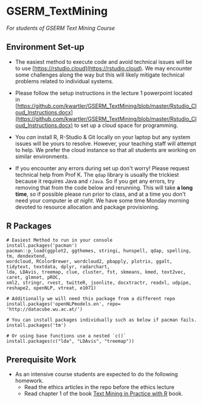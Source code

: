 # GSERM_TextMining
*For students of GSERM Text Mining Course*

## Environment Set-up
- The easiest method to execute code and avoid technical issues will be to use [https://rstudio.cloud](https://rstudio.cloud).  We may encounter some challenges along the way but this will likely mitigate technical problems related to individual systems.

- Please follow the setup instructions in the lecture 1 powerpoint located in [https://github.com/kwartler/GSERM_TextMining/blob/master/Rstudio_Cloud_Instructions.docx](https://github.com/kwartler/GSERM_TextMining/blob/master/Rstudio_Cloud_Instructions.docx) to set up a cloud space for programming.

- You *can* install R, R-Studio & Git locally on your laptop but any system issues will be yours to resolve.  However, your teaching staff will attempt to help.  We prefer the cloud instance so that all students are working on similar environments.

- If you encounter any errors during set up don't worry!  Please request technical help from Prof K.  The `qdap` library is usually the trickiest because it requires Java and `rJava`.  So if you get any errors, try removing that from the code below and rerunning.  This will take **a long time**, so if possible please run prior to class, and at a time you don't need your computer ie *at night*.  We have some time Monday morning devoted to resource allocation and package provisioning.

## R Packages

```
# Easiest Method to run in your console
install.packages('pacman')
pacman::p_load(ggplot2, ggthemes, stringi, hunspell, qdap, spelling, tm, dendextend, 
wordcloud, RColorBrewer, wordcloud2, pbapply, plotrix, ggalt, tidytext, textdata, dplyr, radarchart, 
lda, LDAvis, treemap, clue, cluster, fst, skmeans, kmed, text2vec, caret, glmnet, pROC, 
xml2, stringr, rvest, twitteR, jsonlite, docxtractr, readxl, udpipe, reshape2, openNLP, vtreat, e1071)

# Additionally we will need this package from a different repo
install.packages('openNLPmodels.en', repo= 'http://datacube.wu.ac.at/')

# You can install packages individually such as below if pacman fails.
install.packages('tm')

# Or using base functions use a nested `c()`
install.packages(c("lda", "LDAvis", "treemap"))

```

## Prerequisite Work
- As an intensive course students are expected to do the following homework.
  - Read the ethics articles in the repo before the ethics lecture
  - Read chapter 1 of the book [Text Mining in Practice with R](https://www.amazon.com/Text-Mining-Practice-Ted-Kwartler/dp/1119282012) book.
